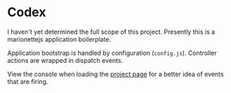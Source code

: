 # Codex

I haven't yet determined the full scope of this project.
Presently this is a marionettejs application boilerplate.

Application bootstrap is handled by configuration (`config.js`).
Controller actions are wrapped in dispatch events.

View the console when loading the [project page](http://rabbit.github.com/codex)
for a better idea of events that are firing.